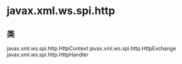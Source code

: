 # javax.xml.ws.spi.http

## 类

javax.xml.ws.spi.http.HttpContext
javax.xml.ws.spi.http.HttpExchange
javax.xml.ws.spi.http.HttpHandler




